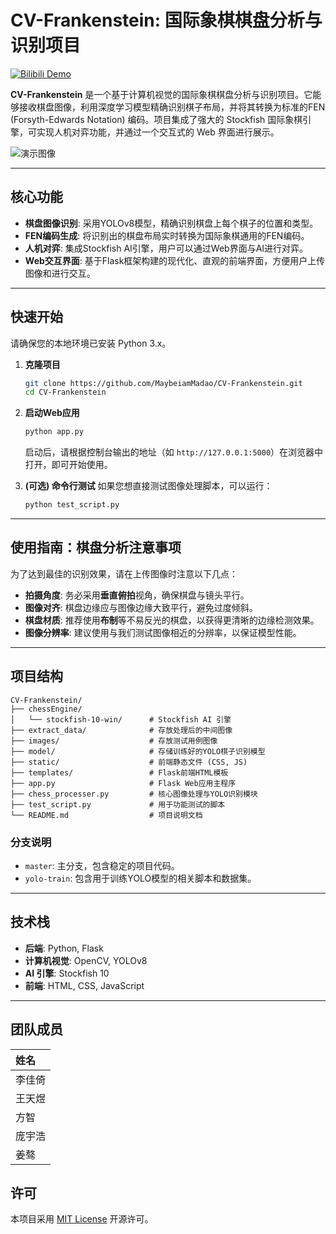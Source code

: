 # CV-Frankenstein: 国际象棋棋盘分析与识别项目

[![Bilibili Demo](https://img.shields.io/badge/Bilibili-%E6%BC%94%E7%A4%BA%E8%A7%86%E9%A2%91-blue)](https://b23.tv/KJn9lnI)

**CV-Frankenstein** 是一个基于计算机视觉的国际象棋棋盘分析与识别项目。它能够接收棋盘图像，利用深度学习模型精确识别棋子布局，并将其转换为标准的FEN (Forsyth-Edwards Notation) 编码。项目集成了强大的 Stockfish 国际象棋引擎，可实现人机对弈功能，并通过一个交互式的 Web 界面进行展示。

![演示图像](https://github.com/user-attachments/assets/28e579a6-39fe-4f9c-9733-b6b85897d088)

---

## 核心功能

*   **棋盘图像识别**: 采用YOLOv8模型，精确识别棋盘上每个棋子的位置和类型。
*   **FEN编码生成**: 将识别出的棋盘布局实时转换为国际象棋通用的FEN编码。
*   **人机对弈**: 集成Stockfish AI引擎，用户可以通过Web界面与AI进行对弈。
*   **Web交互界面**: 基于Flask框架构建的现代化、直观的前端界面，方便用户上传图像和进行交互。

---

## 快速开始

请确保您的本地环境已安装 Python 3.x。

1.  **克隆项目**
    ```bash
    git clone https://github.com/MaybeiamMadao/CV-Frankenstein.git
    cd CV-Frankenstein
    ```

2.  **启动Web应用**
    ```bash
    python app.py
    ```
    启动后，请根据控制台输出的地址（如 `http://127.0.0.1:5000`）在浏览器中打开，即可开始使用。

3.  **(可选) 命令行测试**
    如果您想直接测试图像处理脚本，可以运行：
    ```bash
    python test_script.py
    ```

---

## 使用指南：棋盘分析注意事项

为了达到最佳的识别效果，请在上传图像时注意以下几点：

*   **拍摄角度**: 务必采用**垂直俯拍**视角，确保棋盘与镜头平行。
*   **图像对齐**: 棋盘边缘应与图像边缘大致平行，避免过度倾斜。
*   **棋盘材质**: 推荐使用**布制**等不易反光的棋盘，以获得更清晰的边缘检测效果。
*   **图像分辨率**: 建议使用与我们测试图像相近的分辨率，以保证模型性能。

---

## 项目结构

```
CV-Frankenstein/
├── chessEngine/
│   └── stockfish-10-win/      # Stockfish AI 引擎
├── extract_data/              # 存放处理后的中间图像
├── images/                    # 存放测试用例图像
├── model/                     # 存储训练好的YOLO棋子识别模型
├── static/                    # 前端静态文件 (CSS, JS)
├── templates/                 # Flask前端HTML模板
├── app.py                     # Flask Web应用主程序
├── chess_processer.py         # 核心图像处理与YOLO识别模块
├── test_script.py             # 用于功能测试的脚本
└── README.md                  # 项目说明文档
```

### 分支说明
*   `master`: 主分支，包含稳定的项目代码。
*   `yolo-train`: 包含用于训练YOLO模型的相关脚本和数据集。

---

## 技术栈

*   **后端**: Python, Flask
*   **计算机视觉**: OpenCV, YOLOv8
*   **AI 引擎**: Stockfish 10
*   **前端**: HTML, CSS, JavaScript

---

## 团队成员

| 姓名   |  
| :----- |  
| 李佳倚 |   
| 王天煜 |   
| 方智   |    
| 庞宇浩 |    
| 姜骜   |   

## 许可

本项目采用 [MIT License](https://opensource.org/licenses/MIT) 开源许可。
